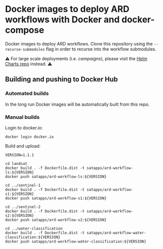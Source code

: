 # Docker images to deploy ARD workflows with Docker and docker-compose

Docker images to deploy ARD workflows. Clone this repository using the `--recurse-submodules` flag in order to recurse into the workflow submodules.

:warning: For large scale deployments (i.e. *campaigns*), please visit the [Helm Charts repo](https://github.com/SatelliteApplicationsCatapult/helm-charts) instead. :warning:

## Building and pushing to Docker Hub

### Automated builds

In the long run Docker images will be automatically built from this repo.

### Manual builds

Login to docker.io:

```
docker login docker.io
```

Build and upload:

```
VERSION=1.1.1

cd landsat
docker build . -f Dockerfile.dist -t satapps/ard-workflow-ls:${VERSION}
docker push satapps/ard-workflow-ls:${VERSION}

cd ../sentinel-1
docker build . -f Dockerfile.dist -t satapps/ard-workflow-s1:${VERSION}
docker push satapps/ard-workflow-s1:${VERSION}

cd ../sentinel-2
docker build . -f Dockerfile.dist -t satapps/ard-workflow-s2:${VERSION}
docker push satapps/ard-workflow-s2:${VERSION}

cd ../water-classification
docker build . -f Dockerfile.dist -t satapps/ard-workflow-water-classification:${VERSION}
docker push satapps/ard-workflow-water-classification:${VERSION}
```
